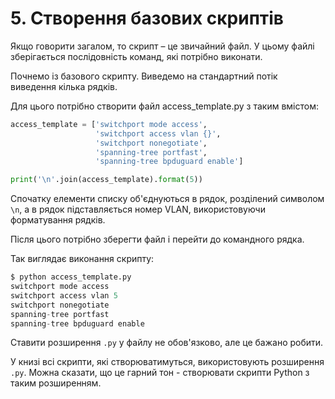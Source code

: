 # 5. Створення базових скриптів

Якщо говорити загалом, то скрипт – це звичайний файл. У цьому файлі
зберігається послідовність команд, які потрібно виконати.

Почнемо із базового скрипту. Виведемо на стандартний потік виведення кілька
рядків.

Для цього потрібно створити файл access_template.py з таким вмістом:

```python
access_template = ['switchport mode access',
                   'switchport access vlan {}',
                   'switchport nonegotiate',
                   'spanning-tree portfast',
                   'spanning-tree bpduguard enable']

print('\n'.join(access_template).format(5))
```

Спочатку елементи списку об'єднуються в рядок, розділений символом ``\n``, а в
рядок підставляється номер VLAN, використовуючи форматування рядків.

Після цього потрібно зберегти файл і перейти до командного рядка.

Так виглядає виконання скрипту:

```python
$ python access_template.py
switchport mode access
switchport access vlan 5
switchport nonegotiate
spanning-tree portfast
spanning-tree bpduguard enable
```

Ставити розширення ``.py`` у файлу не обов'язково, але це бажано робити.

У книзі всі скрипти, які створюватимуться, використовують розширення ``.py``. Можна
сказати, що це гарний тон - створювати скрипти Python з таким розширенням.
